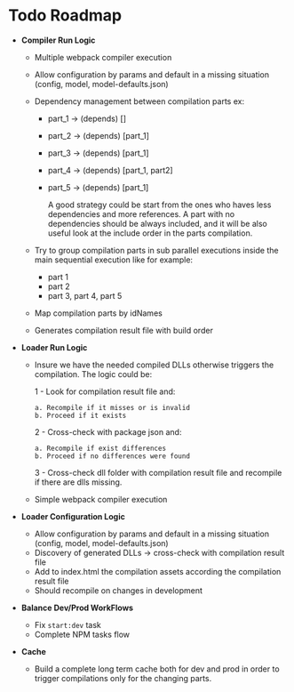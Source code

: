 # Todo Roadmap

* **Compiler Run Logic** 
  * Multiple webpack compiler execution 
  * Allow configuration by params and default in a 
    missing situation (config, model, model-defaults.json)
  * Dependency management between compilation parts ex:</br>
  
    * part_1 -> (depends) []
    * part_2 -> (depends) [part_1]
    * part_3 -> (depends) [part_1]
    * part_4 -> (depends) [part_1, part2]
    * part_5 -> (depends) [part_1]</br>
      
      A good strategy could be start from the ones who haves less
      dependencies and more references. A part with no dependencies
      should be always included, and it will be also useful look at 
      the include order in the parts compilation.
      
  * Try to group compilation parts in sub parallel executions inside
    the main sequential execution like for example:</br>
    
    * part 1
    * part 2
    * part 3, part 4, part 5
    
  * Map compilation parts by idNames
  
  * Generates compilation result file with build order
    
* **Loader Run Logic**
  * Insure we have the needed compiled DLLs otherwise 
    triggers the compilation. The logic could be:</br>
    
      1 - Look for compilation result file and: </br>
      
        a. Recompile if it misses or is invalid
        b. Proceed if it exists
        
      2 - Cross-check with package json and: </br>
        
        a. Recompile if exist differences
        b. Proceed if no differences were found
        
      3 - Cross-check dll folder with compilation result file
          and recompile if there are dlls missing.
      
  * Simple webpack compiler execution
  
* **Loader Configuration Logic**
  * Allow configuration by params and default in a 
    missing situation (config, model, model-defaults.json)
  * Discovery of generated DLLs -> cross-check with compilation 
    result file 
  * Add to index.html the compilation assets
    according the compilation result file
  * Should recompile on changes in development
  
* **Balance Dev/Prod WorkFlows**
  * Fix `start:dev` task
  * Complete NPM tasks flow
  
* **Cache**
  *  Build a complete long term cache both for dev and prod in order to 
     trigger compilations only for the changing parts.
  
 
